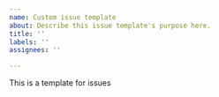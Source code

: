 ```yaml
---
name: Custom issue template
about: Describe this issue template's purpose here.
title: ''
labels: ''
assignees: ''

---
```


This is a template for issues
